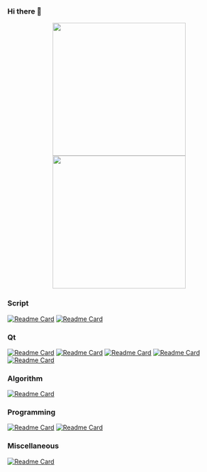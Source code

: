 ### Hi there 👋

<!--
**yunke120/yunke120** is a ✨ _special_ ✨ repository because its `README.md` (this file) appears on your GitHub profile.

Here are some ideas to get you started:

- 🔭 I’m currently working on ...
- 🌱 I’m currently learning ...
- 👯 I’m looking to collaborate on ...
- 🤔 I’m looking for help with ...
- 💬 Ask me about ...
- 📫 How to reach me: ...
- 😄 Pronouns: ...
- ⚡ Fun fact: ...
-->

<center class="half">
    <img src="https://github-readme-stats.vercel.app/api?username=yunke120&show_icons=true&theme=radical&count_private=true" width="300"/>
    <img src="https://github-readme-stats.vercel.app/api/top-langs/?username=yunke120&theme=radical&layout=compact" width="300"/>
</center>

### Script
[![Readme Card](https://github-readme-stats.vercel.app/api/pin/?username=yunke120&repo=zzu-jksb)](https://github.com/yunke120/zzu-jksb)
[![Readme Card](https://github-readme-stats.vercel.app/api/pin/?username=yunke120&repo=pfvpn-sign)](https://github.com/yunke120/pfvpn-sign)
### Qt
[![Readme Card](https://github-readme-stats.vercel.app/api/pin/?username=yunke120&repo=qt-python-yolov5)](https://github.com/yunke120/qt-python-yolov5)
[![Readme Card](https://github-readme-stats.vercel.app/api/pin/?username=yunke120&repo=Qt-Modbus)](https://github.com/yunke120/Qt-Modbus)
[![Readme Card](https://github-readme-stats.vercel.app/api/pin/?username=yunke120&repo=ydyodraw)](https://github.com/yunke120/ydyodraw)
[![Readme Card](https://github-readme-stats.vercel.app/api/pin/?username=yunke120&repo=Qt-BDMap)](https://github.com/yunke120/Qt-BDMap)
[![Readme Card](https://github-readme-stats.vercel.app/api/pin/?username=yunke120&repo=QtCreatorTheme-VSCodeDarkPlus)](https://github.com/yunke120/QtCreatorTheme-VSCodeDarkPlus)
### Algorithm
[![Readme Card](https://github-readme-stats.vercel.app/api/pin/?username=yunke120&repo=defect-detecting)](https://github.com/yunke120/defect-detecting)
### Programming
[![Readme Card](https://github-readme-stats.vercel.app/api/pin/?username=yunke120&repo=safe-rules)](https://github.com/yunke120/safe-rules)
[![Readme Card](https://github-readme-stats.vercel.app/api/pin/?username=yunke120&repo=secguide)](https://github.com/yunke120/secguide)
### Miscellaneous
[![Readme Card](https://github-readme-stats.vercel.app/api/pin/?username=yunke120&repo=VisaDemo)](https://github.com/yunke120/VisaDemo)
